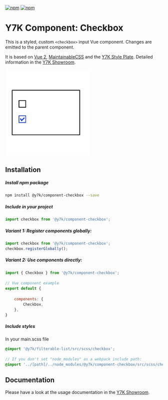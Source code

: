 [![npm](https://img.shields.io/npm/l/@y7k/component-checkbox.svg)](https://www.npmjs.com/package/@y7k/component-checkbox) [![npm](https://img.shields.io/npm/v/@y7k/component-checkbox.svg)](https://www.npmjs.com/package/@y7k/component-checkbox)

# Y7K Component: Checkbox

This is a styled, custom `<checkbox>` input Vue component. Changes are emitted to the parent component. 

It is based on [Vue 2](https://vuejs.org), [MaintainableCSS](https://maintainablecss.com/) and the [Y7K Style Plate](https://github.com/y7k/style). Detailed information in the [Y7K Showroom](https://showroom.y7k.tools/showroom/pages/components/lists/filterable-list/index-filterable-list).


![Component](img-component.png)


## Installation

##### Install npm package
```bash
npm install @y7k/component-checkbox --save
```

##### Include in your project
```js
import checkbox from '@y7k/component-checkbox';
```

##### Variant 1: Register components globally:
```js
import checkbox from '@y7k/component-checkbox';
checkbox.registerGlobally();
```
 
##### Variant 2: Use components directly:
```js
import { Checkbox } from '@y7k/component-checkbox';

// Vue component example
export default {

    components: {
        Checkbox,
    },
}
```

##### Include styles
In your main.scss file
```scss
@import '@y7k/filterable-list/src/scss/checkbox';

// If you don't set "node_modules" as a webpack include path:
@import '../[path]/../node_modules/@y7k/component-checkbox/src/scss/checkbox';
```


## Documentation
Please have a look at the usage documentation in the [Y7K Showroom](https://showroom.y7k.tools/showroom/pages/components/ui-elements/checkbox/index-checkbox).
